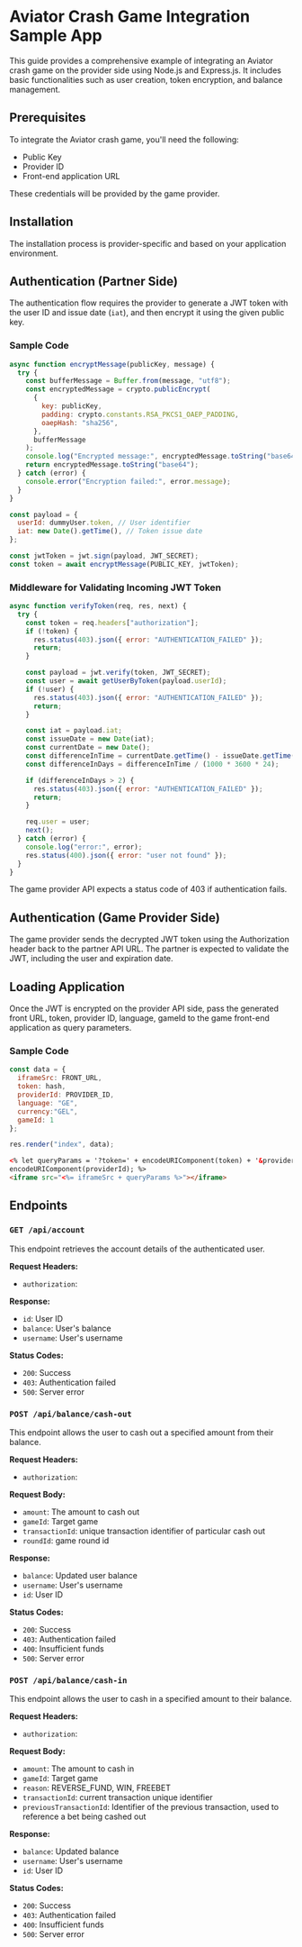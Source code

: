 # Aviator Crash Game Integration Sample App

This guide provides a comprehensive example of integrating an Aviator crash game on the provider side using Node.js and Express.js. It includes basic functionalities such as user creation, token encryption, and balance management.

## Prerequisites

To integrate the Aviator crash game, you'll need the following:

- Public Key
- Provider ID
- Front-end application URL

These credentials will be provided by the game provider.

## Installation

The installation process is provider-specific and based on your application environment.

## Authentication (Partner Side)

The authentication flow requires the provider to generate a JWT token with the user ID and issue date (`iat`), and then encrypt it using the given public key.

### Sample Code

```js
async function encryptMessage(publicKey, message) {
  try {
    const bufferMessage = Buffer.from(message, "utf8");
    const encryptedMessage = crypto.publicEncrypt(
      {
        key: publicKey,
        padding: crypto.constants.RSA_PKCS1_OAEP_PADDING,
        oaepHash: "sha256",
      },
      bufferMessage
    );
    console.log("Encrypted message:", encryptedMessage.toString("base64"));
    return encryptedMessage.toString("base64");
  } catch (error) {
    console.error("Encryption failed:", error.message);
  }
}

const payload = {
  userId: dummyUser.token, // User identifier
  iat: new Date().getTime(), // Token issue date
};

const jwtToken = jwt.sign(payload, JWT_SECRET);
const token = await encryptMessage(PUBLIC_KEY, jwtToken);
```

### Middleware for Validating Incoming JWT Token

```js
async function verifyToken(req, res, next) {
  try {
    const token = req.headers["authorization"];
    if (!token) {
      res.status(403).json({ error: "AUTHENTICATION_FAILED" });
      return;
    }

    const payload = jwt.verify(token, JWT_SECRET);
    const user = await getUserByToken(payload.userId);
    if (!user) {
      res.status(403).json({ error: "AUTHENTICATION_FAILED" });
      return;
    }

    const iat = payload.iat;
    const issueDate = new Date(iat);
    const currentDate = new Date();
    const differenceInTime = currentDate.getTime() - issueDate.getTime();
    const differenceInDays = differenceInTime / (1000 * 3600 * 24);

    if (differenceInDays > 2) {
      res.status(403).json({ error: "AUTHENTICATION_FAILED" });
      return;
    }

    req.user = user;
    next();
  } catch (error) {
    console.log("error:", error);
    res.status(400).json({ error: "user not found" });
  }
}
```

The game provider API expects a status code of 403 if authentication fails.

## Authentication (Game Provider Side)

The game provider sends the decrypted JWT token using the Authorization header back to the partner API URL. The partner is expected to validate the JWT, including the user and expiration date.

## Loading Application

Once the JWT is encrypted on the provider API side, pass the generated front URL, token, provider ID, language, gameId to the game front-end application as query parameters.

### Sample Code

```js
const data = {
  iframeSrc: FRONT_URL,
  token: hash,
  providerId: PROVIDER_ID,
  language: "GE",
  currency:"GEL",
  gameId: 1
};

res.render("index", data);
```

```html
<% let queryParams = '?token=' + encodeURIComponent(token) + '&providerId=' + '&gameId=' =
encodeURIComponent(providerId); %>
<iframe src="<%= iframeSrc + queryParams %>"></iframe>
```

## Endpoints

### `GET /api/account`

This endpoint retrieves the account details of the authenticated user.

**Request Headers:**

- `authorization`: <JWT Token>

**Response:**

- `id`: User ID
- `balance`: User's balance
- `username`: User's username

**Status Codes:**

- `200`: Success
- `403`: Authentication failed
- `500`: Server error

### `POST /api/balance/cash-out`

This endpoint allows the user to cash out a specified amount from their balance.

**Request Headers:**

- `authorization`: <JWT Token>

**Request Body:**

- `amount`: The amount to cash out
- `gameId`: Target game 
- `transactionId`: unique transaction identifier of particular cash out
- `roundId`: game round id

**Response:**

- `balance`: Updated user balance
- `username`: User's username
- `id`: User ID

**Status Codes:**

- `200`: Success
- `403`: Authentication failed
- `400`: Insufficient funds
- `500`: Server error

### `POST /api/balance/cash-in`

This endpoint allows the user to cash in a specified amount to their balance.

**Request Headers:**

- `authorization`: <JWT Token>

**Request Body:**

- `amount`: The amount to cash in
- `gameId`: Target game 
- `reason`: REVERSE_FUND, WIN, FREEBET 
- `transactionId`: current transaction unique identifier
- `previousTransactionId`: Identifier of the previous transaction, used to reference a bet being cashed out

**Response:**

- `balance`: Updated balance
- `username`: User's username
- `id`: User ID

**Status Codes:**

- `200`: Success
- `403`: Authentication failed
- `400`: Insufficient funds
- `500`: Server error
